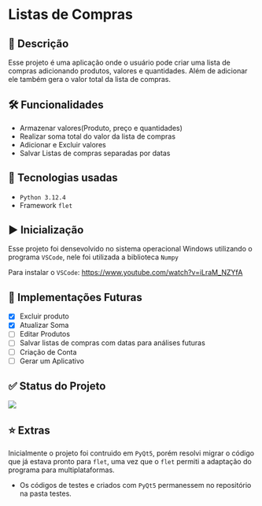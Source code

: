 # Listas de Compras

## 💬 Descrição</h2>
Esse projeto é uma aplicação onde o usuário pode criar uma lista de compras adicionando produtos, valores e quantidades. Além de adicionar ele também gera o valor total da lista de compras. 

## 🛠️ Funcionalidades
- Armazenar valores(Produto, preço e quantidades)
- Realizar soma total do valor da lista de compras
- Adicionar e Excluir valores
- Salvar Listas de compras separadas por datas

## 👾 Tecnologias usadas
- ``Python 3.12.4``
- Framework ``flet``

## ▶ Inicialização
Esse projeto foi densevolvido no sistema operacional Windows utilizando o programa ``VSCode``, nele foi utilizada a biblioteca ``Numpy``

Para instalar o ``VSCode``: https://www.youtube.com/watch?v=iLraM_NZYfA

## 🔮 Implementações Futuras
- [X] Excluir produto 
- [X] Atualizar Soma 
- [ ] Editar Produtos
- [ ] Salvar listas de compras com datas para análises futuras
- [ ] Criação de Conta
- [ ] Gerar um Aplicativo

## ✅ Status do Projeto
<img loading="lazy" src="http://img.shields.io/static/v1?label=STATUS&message=EM%20DESENVOLVIMENTO&color=GREEN&style=for-the-badge"/>

## ⭐ Extras
Inicialmente o projeto foi contruido em ``PyQt5``, porém resolvi migrar o código que já estava pronto para ``flet``, uma vez que o ``flet`` permiti a adaptação do programa para multiplataformas.
- Os códigos de testes e criados com ``PyQt5`` permanessem no repositório na pasta testes. 
